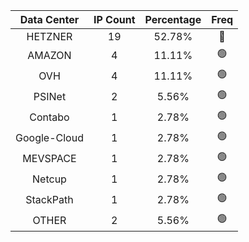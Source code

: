 | Data Center | IP Count | Percentage | Freq |
|:------------:|:--------:|:-----------:|:-----:|
| HETZNER | 19 | 52.78% | 🔴 |
| AMAZON | 4 | 11.11% | 🟢 |
| OVH | 4 | 11.11% | 🟢 |
| PSINet | 2 | 5.56% | 🟢 |
| Contabo | 1 | 2.78% | 🟢 |
| Google-Cloud | 1 | 2.78% | 🟢 |
| MEVSPACE | 1 | 2.78% | 🟢 |
| Netcup | 1 | 2.78% | 🟢 |
| StackPath | 1 | 2.78% | 🟢 |
| OTHER | 2 | 5.56% | 🟢 |